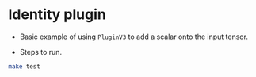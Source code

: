 # Identity plugin

+ Basic example of using `PluginV3` to add a scalar onto the input tensor.

+ Steps to run.

```bash
make test
```

